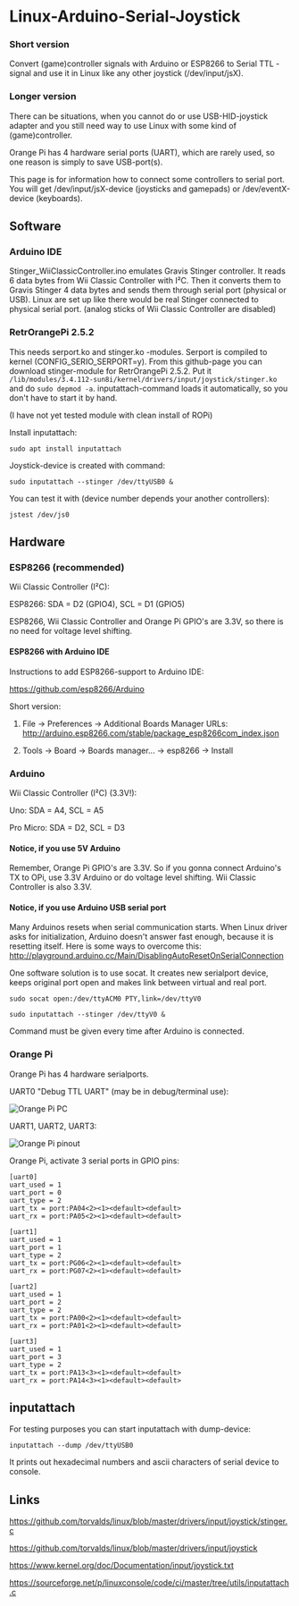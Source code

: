 # Linux-Arduino-Serial-Joystick

### Short version 
Convert (game)controller signals with Arduino or ESP8266 to Serial TTL -signal and use it in Linux like any other joystick (/dev/input/jsX).

### Longer version
There can be situations, when you cannot do or use USB-HID-joystick adapter and you still need way to use Linux with some kind of (game)controller.

Orange Pi has 4 hardware serial ports (UART), which are rarely used, so one reason is simply to save USB-port(s).

This page is for information how to connect some controllers to serial port. You will get /dev/input/jsX-device (joysticks and gamepads) or /dev/eventX-device (keyboards).


## Software

### Arduino IDE

Stinger_WiiClassicController.ino emulates Gravis Stinger controller. It reads 6 data bytes from Wii Classic Controller with I²C. Then it converts them to Gravis Stinger 4 data bytes and sends them through serial port (physical or USB). Linux are set up like there would be real Stinger connected to physical serial port. (analog sticks of Wii Classic Controller are disabled)

### RetrOrangePi 2.5.2

This needs serport.ko and stinger.ko -modules. Serport is compiled to kernel (CONFIG_SERIO_SERPORT=y). From this github-page you can download stinger-module for RetrOrangePi 2.5.2. Put it `/lib/modules/3.4.112-sun8i/kernel/drivers/input/joystick/stinger.ko` and do `sudo depmod -a`. inputattach-command loads it automatically, so you don't have to start it by hand.

(I have not yet tested module with clean install of ROPi)

Install inputattach:

`sudo apt install inputattach`

Joystick-device is created with command:

`sudo inputattach --stinger /dev/ttyUSB0 &`

You can test it with (device number depends your another controllers):

`jstest /dev/js0`


## Hardware

### ESP8266 (recommended)

Wii Classic Controller (I²C):

ESP8266: SDA = D2 (GPIO4), SCL = D1 (GPIO5)

ESP8266, Wii Classic Controller and Orange Pi GPIO's are 3.3V, so there is no need for voltage level shifting.

#### ESP8266 with Arduino IDE
Instructions to add ESP8266-support to Arduino IDE:

https://github.com/esp8266/Arduino

Short version:

1. File -> Preferences -> Additional Boards Manager URLs: http://arduino.esp8266.com/stable/package_esp8266com_index.json

2. Tools -> Board -> Boards manager... -> esp8266 ->  Install

### Arduino

Wii Classic Controller (I²C) (3.3V!):

Uno: SDA = A4, SCL = A5

Pro Micro: SDA = D2, SCL = D3

#### Notice, if you use 5V Arduino
Remember, Orange Pi GPIO's are 3.3V. So if you gonna connect Arduino's TX to OPi, use 3.3V Arduino or do voltage level shifting. Wii Classic Controller is also 3.3V.

#### Notice, if you use Arduino USB serial port
Many Arduinos resets when serial communication starts. When Linux driver asks for initialization, Arduino doesn't answer fast enough, because it is resetting itself. Here is some ways to overcome this: http://playground.arduino.cc/Main/DisablingAutoResetOnSerialConnection

One software solution is to use socat. It creates new serialport device, keeps original port open and makes link between virtual and real port.

`sudo socat open:/dev/ttyACM0 PTY,link=/dev/ttyV0`

`sudo inputattach --stinger /dev/ttyV0 &`

Command must be given every time after Arduino is connected.

### Orange Pi

Orange Pi has 4 hardware serialports.

UART0 "Debug TTL UART" (may be in debug/terminal use):

![Orange Pi PC](https://github.com/mcgurk/Linux-Arduino-Serial-Joystick/raw/master/Images/Orange_Pi_PC.jpg)

UART1, UART2, UART3:

![Orange Pi pinout](https://github.com/mcgurk/Linux-Arduino-Serial-Joystick/raw/master/Images/OrangePi-pinout.png)

Orange Pi, activate 3 serial ports in GPIO pins:
```
[uart0]
uart_used = 1
uart_port = 0
uart_type = 2
uart_tx = port:PA04<2><1><default><default>
uart_rx = port:PA05<2><1><default><default>

[uart1]
uart_used = 1
uart_port = 1
uart_type = 2
uart_tx = port:PG06<2><1><default><default>
uart_rx = port:PG07<2><1><default><default>

[uart2]
uart_used = 1
uart_port = 2
uart_type = 2
uart_tx = port:PA00<2><1><default><default>
uart_rx = port:PA01<2><1><default><default>

[uart3]
uart_used = 1
uart_port = 3
uart_type = 2
uart_tx = port:PA13<3><1><default><default>
uart_rx = port:PA14<3><1><default><default>
```

## inputattach

For testing purposes you can start inputattach with dump-device:

`inputattach --dump /dev/ttyUSB0`

It prints out hexadecimal numbers and ascii characters of serial device to console.

## Links

https://github.com/torvalds/linux/blob/master/drivers/input/joystick/stinger.c

https://github.com/torvalds/linux/blob/master/drivers/input/joystick

https://www.kernel.org/doc/Documentation/input/joystick.txt

https://sourceforge.net/p/linuxconsole/code/ci/master/tree/utils/inputattach.c


